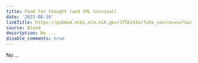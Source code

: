 ```yaml
---
title: Food for thought (and CML survival)
date: '2023-08-10'
linkTitle: https://pubmed.ncbi.nlm.nih.gov/37561542/?utm_source=curl&utm_medium=rss&utm_campaign=journals&utm_content=7603509&fc=None&ff=20230810180906&v=2.17.9.post6+86293ac
source: Blood
description: No ...
disable_comments: true
---
```

No ...
